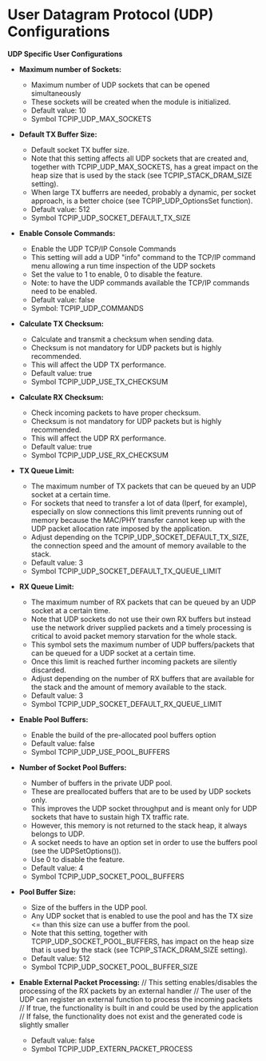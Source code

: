 # User Datagram Protocol (UDP)  Configurations

**UDP Specific User Configurations**

- **Maximum number of Sockets:**
    - Maximum number of UDP sockets that can be opened simultaneously
    - These sockets will be created when the module is initialized.
    - Default value: 10
    - Symbol TCPIP_UDP_MAX_SOCKETS

- **Default TX Buffer Size:**
    - Default socket TX buffer size.
    - Note that this setting affects all UDP sockets that are created and, together with TCPIP_UDP_MAX_SOCKETS, has a great impact on the heap size that is used by the stack (see TCPIP_STACK_DRAM_SIZE setting).
    - When large TX bufferrs are needed, probably a dynamic, per socket approach, is a better choice (see TCPIP_UDP_OptionsSet function).
    - Default value: 512
    - Symbol TCPIP_UDP_SOCKET_DEFAULT_TX_SIZE

- **Enable Console Commands:**
    - Enable the UDP TCP/IP Console Commands
    - This setting will add a UDP "info" command to the TCP/IP command menu allowing a run time inspection of the UDP sockets
    - Set the value to 1 to enable, 0 to disable the feature.
    - Note: to have the UDP commands available the TCP/IP commands need to be enabled.
    - Default value: false
    - Symbol: TCPIP_UDP_COMMANDS

- **Calculate TX Checksum:**
    - Calculate and transmit a checksum when sending data.
    - Checksum is not mandatory for UDP packets but is highly recommended.
    - This will affect the UDP TX performance.
    - Default value: true
    - Symbol TCPIP_UDP_USE_TX_CHECKSUM

- **Calculate RX Checksum:**
    - Check incoming packets to have proper checksum.
    - Checksum is not mandatory for UDP packets but is highly recommended.
    - This will affect the UDP RX performance.
    - Default value: true
    - Symbol TCPIP_UDP_USE_RX_CHECKSUM

- **TX Queue Limit:**
    - The maximum number of TX packets that can be queued by an UDP socket at a certain time.
    - For sockets that need to transfer a lot of data (Iperf, for example), especially on slow connections this limit prevents running out of memory because the MAC/PHY transfer cannot keep up with the UDP packet allocation rate imposed by the application.
    - Adjust depending on the TCPIP_UDP_SOCKET_DEFAULT_TX_SIZE, the connection speed and the amount of memory available to the stack.
    - Default value: 3
    - Symbol TCPIP_UDP_SOCKET_DEFAULT_TX_QUEUE_LIMIT
- **RX Queue Limit:**
    - The maximum number of RX packets that can be queued by an UDP socket at a certain time.
    - Note that UDP sockets do not use their own RX buffers but instead use the network driver supplied packets and a timely processing is critical to avoid packet memory starvation for the whole stack.
    - This symbol sets the maximum number of UDP buffers/packets that can be queued for a UDP socket at a certain time.
    - Once this limit is reached further incoming packets are silently discarded.
    - Adjust depending on the number of RX buffers that are available for the stack and the amount of memory available to the stack.
    - Default value: 3
    - Symbol TCPIP_UDP_SOCKET_DEFAULT_RX_QUEUE_LIMIT

- **Enable Pool Buffers:**
    - Enable the build of the pre-allocated pool buffers option
    - Default value: false
    - Symbol TCPIP_UDP_USE_POOL_BUFFERS

- **Number of Socket Pool Buffers:**
    - Number of buffers in the private UDP pool.
    - These are preallocated buffers that are to be used by UDP sockets only.
    - This improves the UDP socket throughput and is meant only for UDP sockets that have to sustain high TX traffic rate.
    - However, this memory is not returned to the stack heap, it always belongs to UDP.
    - A socket needs to have an option set in order to use the buffers pool (see the UDPSetOptions()).
    - Use 0 to disable the feature.
    - Default value: 4
    - Symbol TCPIP_UDP_SOCKET_POOL_BUFFERS

- **Pool Buffer Size:**
    - Size of the buffers in the UDP pool.
    - Any UDP socket that is enabled to use the pool and has the TX size <= than this size can use a buffer from the pool.
    - Note that this setting, together with TCPIP_UDP_SOCKET_POOL_BUFFERS, has impact on the heap size that is used by the stack (see TCPIP_STACK_DRAM_SIZE setting).
    - Default value: 512
    - Symbol TCPIP_UDP_SOCKET_POOL_BUFFER_SIZE

- **Enable External Packet Processing:**
// This setting enables/disables the processing of the RX packets by an external handler
// The user of the UDP can register an external function to process the incoming packets
// If true, the functionality is built in and could be used by the application
// If false, the functionality does not exist and the generated code is slightly smaller 
    - Default value: false
    - Symbol TCPIP_UDP_EXTERN_PACKET_PROCESS

